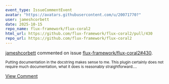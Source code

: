 ```yaml
---
event_type: IssueCommentEvent
avatar: "https://avatars.githubusercontent.com/u/20071770?"
user: jameshcorbett
date: 2025-10-15
repo_name: flux-framework/flux-coral2
html_url: https://github.com/flux-framework/flux-coral2/pull/430
repo_url: https://github.com/flux-framework/flux-coral2
---
```


<a href='https://github.com/jameshcorbett' target='_blank'>jameshcorbett</a> commented on issue <a href='https://github.com/flux-framework/flux-coral2/pull/430' target='_blank'>flux-framework/flux-coral2#430</a>.

<small>Putting documentation in the docstring makes sense to me. This plugin certainly does not require much documentation, what it does is reasonably straightforward....</small>

<a href='https://github.com/flux-framework/flux-coral2/pull/430' target='_blank'>View Comment</a>